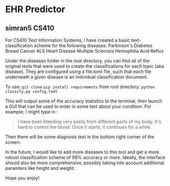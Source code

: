 # EHR Predictor
## simran5 CS410
For CS410 Text Information Systems, I have created a basic text-classification scheme for the following diseases:
Parkinson's
Diabetes
Breast Cancer
ALS
Heart Disease
Multiple Sclerosis
Hemophilia
Acid Reflux

Under the diseases folder in the root directory, you can find all of the original texts that were used to create the classifications for each topic (aka disease). They are configured using a file.toml file, such that each file underneath a given disease is an individual classification document.

To use:
`git clone` 
`pip install requirements`
from root directory:
`python classify.py config.toml`

This will output some of the accuracy statistics to the terminal, then launch a GUI that can be used to enter in some text about your condition. 
For example, I might type in :
> I have been bleeding very easily from different parts of my body. It's hard to control the blood. Once it starts, it continues for a while.

Then there will be some diagnosis text in the bottom right corner of the screen.

In the future, I would like to add more diseases to this tool and get a more robust classification scheme of 98% accuracy or more. Ideally, the interface should also be more comprehensive, possibly taking into account additional paramters like height and weight.

Hope you enjoy!

